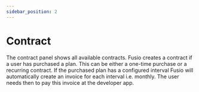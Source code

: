 ```yaml
---
sidebar_position: 2
---
```


# Contract

The contract panel shows all available contracts. Fusio creates a contract if a user has purchased a plan. This can be
either a one-time purchase or a recurring contract. If the purchased plan has a configured interval Fusio will
automatically create an invoice for each interval i.e. monthly. The user needs then to pay this invoice at the developer
app.

